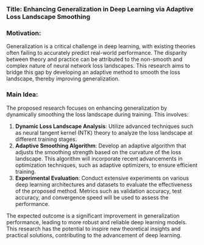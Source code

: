 ### Title: **Enhancing Generalization in Deep Learning via Adaptive Loss Landscape Smoothing**

### Motivation:
Generalization is a critical challenge in deep learning, with existing theories often failing to accurately predict real-world performance. The disparity between theory and practice can be attributed to the non-smooth and complex nature of neural network loss landscapes. This research aims to bridge this gap by developing an adaptive method to smooth the loss landscape, thereby improving generalization.

### Main Idea:
The proposed research focuses on enhancing generalization by dynamically smoothing the loss landscape during training. This involves:
1. **Dynamic Loss Landscape Analysis**: Utilize advanced techniques such as neural tangent kernel (NTK) theory to analyze the loss landscape at different training stages.
2. **Adaptive Smoothing Algorithm**: Develop an adaptive algorithm that adjusts the smoothing strength based on the curvature of the loss landscape. This algorithm will incorporate recent advancements in optimization techniques, such as adaptive optimizers, to ensure efficient training.
3. **Experimental Evaluation**: Conduct extensive experiments on various deep learning architectures and datasets to evaluate the effectiveness of the proposed method. Metrics such as validation accuracy, test accuracy, and convergence speed will be used to assess the performance.

The expected outcome is a significant improvement in generalization performance, leading to more robust and reliable deep learning models. This research has the potential to inspire new theoretical insights and practical solutions, contributing to the advancement of deep learning.
